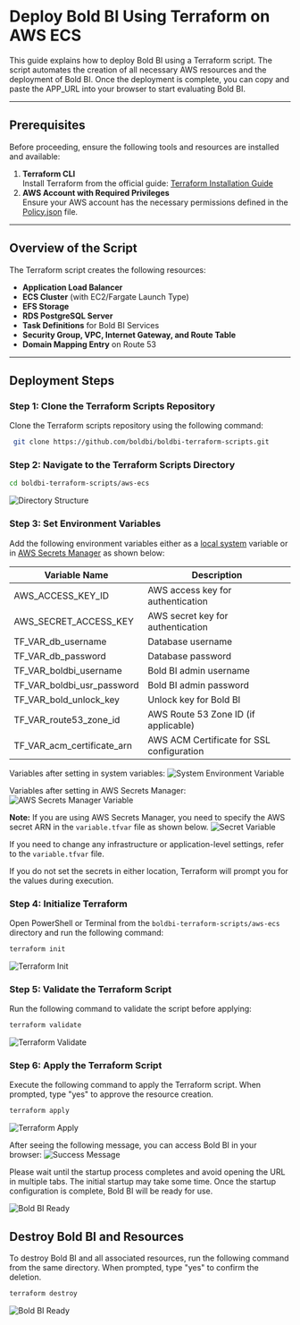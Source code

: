 # Deploy Bold BI Using Terraform on AWS ECS

This guide explains how to deploy Bold BI using a Terraform script. The script automates the creation of all necessary AWS resources and the deployment of Bold BI. Once the deployment is complete, you can copy and paste the APP_URL into your browser to start evaluating Bold BI.

---

## Prerequisites

Before proceeding, ensure the following tools and resources are installed and available:

1. **Terraform CLI**  
   Install Terraform from the official guide: [Terraform Installation Guide](https://developer.hashicorp.com/terraform/tutorials/aws-get-started/install-cli)
2. **AWS Account with Required Privileges**  
   Ensure your AWS account has the necessary permissions defined in the [Policy.json](./policy.json) file.

---

## Overview of the Script

The Terraform script creates the following resources:

- **Application Load Balancer**
- **ECS Cluster** (with EC2/Fargate Launch Type)
- **EFS Storage**
- **RDS PostgreSQL Server**
- **Task Definitions** for Bold BI Services
- **Security Group, VPC, Internet Gateway, and Route Table**
- **Domain Mapping Entry** on Route 53

---

## Deployment Steps

### Step 1: Clone the Terraform Scripts Repository
Clone the Terraform scripts repository using the following command:

```sh
 git clone https://github.com/boldbi/boldbi-terraform-scripts.git
```

### Step 2: Navigate to the Terraform Scripts Directory
```sh
cd boldbi-terraform-scripts/aws-ecs
```

![Directory Structure](./images/directory-structure.png)

### Step 3: Set Environment Variables
Add the following environment variables either as a [local system](https://chlee.co/how-to-setup-environment-variables-for-windows-mac-and-linux/) variable or in [AWS Secrets Manager](https://docs.aws.amazon.com/secretsmanager/latest/userguide/create_secret.html) as shown below:

| Variable Name               | Description                                       |
|-----------------------------|---------------------------------------------------|
| AWS_ACCESS_KEY_ID          | AWS access key for authentication                |
| AWS_SECRET_ACCESS_KEY      | AWS secret key for authentication                |
| TF_VAR_db_username         | Database username                                |
| TF_VAR_db_password         | Database password                                |
| TF_VAR_boldbi_username     | Bold BI admin username                           |
| TF_VAR_boldbi_usr_password | Bold BI admin password                           |
| TF_VAR_bold_unlock_key     | Unlock key for Bold BI                           |
| TF_VAR_route53_zone_id     | AWS Route 53 Zone ID (if applicable)             |
| TF_VAR_acm_certificate_arn | AWS ACM Certificate for SSL configuration        |

Variables after setting in system variables:
![System Environment Variable](./images/system-environment-variable.png)

Variables after setting in AWS Secrets Manager:
![AWS Secrets Manager Variable](./images/secret-manager.png)

**Note:** If you are using AWS Secrets Manager, you need to specify the AWS secret ARN in the `variable.tfvar` file as shown below.
![Secret Variable](./images/secret-variable.png)

If you need to change any infrastructure or application-level settings, refer to the `variable.tfvar` file.

If you do not set the secrets in either location, Terraform will prompt you for the values during execution.

### Step 4: Initialize Terraform
Open PowerShell or Terminal from the `boldbi-terraform-scripts/aws-ecs` directory and run the following command:
```sh
terraform init
```

![Terraform Init](./images/terraform-init.png)

### Step 5: Validate the Terraform Script
Run the following command to validate the script before applying:
```sh
terraform validate
```

![Terraform Validate](./images/terraform-validate.png)

### Step 6: Apply the Terraform Script
Execute the following command to apply the Terraform script. When prompted, type "yes" to approve the resource creation.
```sh
terraform apply
```

![Terraform Apply](./images/terraform-apply.png)

After seeing the following message, you can access Bold BI in your browser:
![Success Message](./images/terraform-success-message.png)

Please wait until the startup process completes and avoid opening the URL in multiple tabs. The initial startup may take some time. Once the startup configuration is complete, Bold BI will be ready for use.

![Bold BI Ready](./images/Dashboard-listing.png)

## Destroy Bold BI and Resources
To destroy Bold BI and all associated resources, run the following command from the same directory. When prompted, type "yes" to confirm the deletion.
```sh
terraform destroy
```
![Bold BI Ready](./images/terrform-destroy.png)